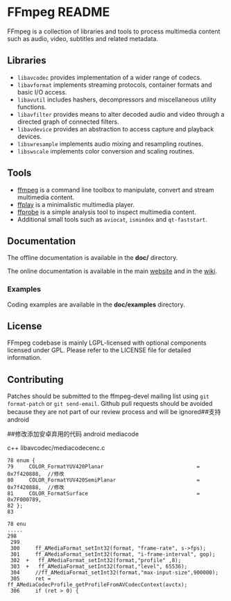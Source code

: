 FFmpeg README
=============

FFmpeg is a collection of libraries and tools to process multimedia content
such as audio, video, subtitles and related metadata.

## Libraries

* `libavcodec` provides implementation of a wider range of codecs.
* `libavformat` implements streaming protocols, container formats and basic I/O access.
* `libavutil` includes hashers, decompressors and miscellaneous utility functions.
* `libavfilter` provides means to alter decoded audio and video through a directed graph of connected filters.
* `libavdevice` provides an abstraction to access capture and playback devices.
* `libswresample` implements audio mixing and resampling routines.
* `libswscale` implements color conversion and scaling routines.

## Tools

* [ffmpeg](https://ffmpeg.org/ffmpeg.html) is a command line toolbox to
  manipulate, convert and stream multimedia content.
* [ffplay](https://ffmpeg.org/ffplay.html) is a minimalistic multimedia player.
* [ffprobe](https://ffmpeg.org/ffprobe.html) is a simple analysis tool to inspect
  multimedia content.
* Additional small tools such as `aviocat`, `ismindex` and `qt-faststart`.

## Documentation

The offline documentation is available in the **doc/** directory.

The online documentation is available in the main [website](https://ffmpeg.org)
and in the [wiki](https://trac.ffmpeg.org).

### Examples

Coding examples are available in the **doc/examples** directory.

## License

FFmpeg codebase is mainly LGPL-licensed with optional components licensed under
GPL. Please refer to the LICENSE file for detailed information.

## Contributing

Patches should be submitted to the ffmpeg-devel mailing list using
`git format-patch` or `git send-email`. Github pull requests should be
avoided because they are not part of our review process and will be ignored##支持android


##修改添加安卓弃用的代码 android mediacode

c++  libavcodec/mediacodecenc.c
```
78 enum {
79     COLOR_FormatYUV420Planar                              = 0x7f420888,  //修改
80     COLOR_FormatYUV420SemiPlanar                          = 0x7f420888,  //修改
81     COLOR_FormatSurface                                   = 0x7F000789,
82 };
83
                                                                                                       78 enu
.....
298     
 299
 300     ff_AMediaFormat_setInt32(format, "frame-rate", s->fps);
 301     ff_AMediaFormat_setInt32(format, "i-frame-interval", gop);
 302  +   ff_AMediaFormat_setInt32(format,"profile" ,8);
 303  +   ff_AMediaFormat_setInt32(format,"level", 65536);
 304     //ff_AMediaFormat_setInt32(format,"max-input-size",900000);
 305     ret = ff_AMediaCodecProfile_getProfileFromAVCodecContext(avctx);
 306     if (ret > 0) {
```
